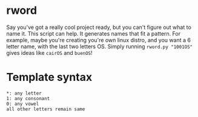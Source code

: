 # rword

Say you've got a really cool project ready, but you can't figure out what to name it. This script can help. It generates names that fit a pattern. For example, maybe you're creating you're own linux distro, and you want a 6 letter name, with the last two letters OS. Simply running ```rword.py "1001OS"``` gives ideas like ```cairOS``` and ```buenOS```!

# Template syntax

```
*: any letter
1: any consonant
0: any vowel
all other letters remain same
```
